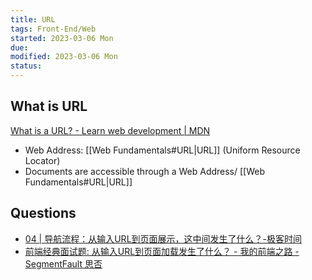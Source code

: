 ```yaml
---
title: URL
tags: Front-End/Web   
started: 2023-03-06 Mon
due: 
modified: 2023-03-06 Mon
status: 
---
```

## What is URL
[What is a URL? - Learn web development | MDN](https://developer.mozilla.org/en-US/docs/Learn/Common_questions/What_is_a_URL)
- Web Address: [[Web Fundamentals#URL|URL]] (Uniform Resource Locator)
- Documents are accessible through a Web Address/ [[Web Fundamentals#URL|URL]]
## Questions
- [04 | 导航流程：从输入URL到页面展示，这中间发生了什么？-极客时间](https://time.geekbang.org/column/article/117637)
- [前端经典面试题: 从输入URL到页面加载发生了什么？ - 我的前端之路 - SegmentFault 思否](https://segmentfault.com/a/1190000006879700)